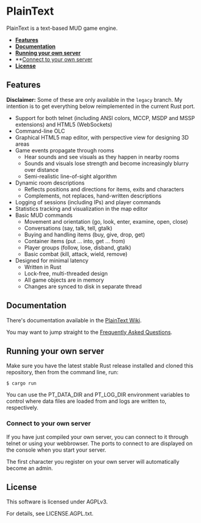 PlainText
=========

PlainText is a text-based MUD game engine.

 * **[Features](#features)**
 * **[Documentation](#documentation)**
 * **[Running your own server](#running-your-own-server)**
 * **[Connect to your own server](#connect-to-your-own-server)
 * **[License](#license)**
 

Features
--------

**Disclaimer:** Some of these are only available in the `legacy` branch. My
intention is to get everything below reimplemented in the current Rust port.

 * Support for both telnet (including ANSI colors, MCCP, MSDP and MSSP
   extensions) and HTML5 (WebSockets) 
 * Command-line OLC
 * Graphical HTML5 map editor, with perspective view for designing 3D areas
 * Game events propagate through rooms
   * Hear sounds and see visuals as they happen in nearby rooms
   * Sounds and visuals lose strength and become increasingly blurry over distance
   * Semi-realistic line-of-sight algorithm
 * Dynamic room descriptions
   * Reflects positions and directions for items, exits and characters
   * Complements, not replaces, hand-written descriptions
 * Logging of sessions (including IPs) and player commands
 * Statistics tracking and visualization in the map editor
 * Basic MUD commands
   * Movement and orientation (go, look, enter, examine, open, close)
   * Conversations (say, talk, tell, gtalk)
   * Buying and handling items (buy, give, drop, get)
   * Container items (put ... into, get ... from)
   * Player groups (follow, lose, disband, gtalk)
   * Basic combat (kill, attack, wield, remove)
 * Designed for minimal latency
   * Written in Rust
   * Lock-free, multi-threaded design
   * All game objects are in memory
   * Changes are synced to disk in separate thread

Documentation
-------------

There's documentation available in the
[PlainText Wiki](https://github.com/arendjr/PlainText/wiki).

You may want to jump straight to the
[Frequently Asked Questions](https://github.com/arendjr/PlainText/wiki/Frequently-Asked-Questions).

Running your own server
-----------------------

Make sure you have the latest stable Rust release installed and cloned this
repository, then from the command line, run:

    $ cargo run

You can use the PT_DATA_DIR and PT_LOG_DIR environment variables to control
where data files are loaded from and logs are written to, respectively.

### Connect to your own server ###

If you have just compiled your own server, you can connect to it through telnet
or using your webbrowser. The ports to connect to are displayed on the console
when you start your server.

The first character you register on your own server will automatically become an
admin.

License
-------

This software is licensed under AGPLv3.

For details, see LICENSE.AGPL.txt.
